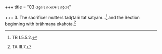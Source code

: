 +++
title = "03 तदृतन् तत्सत्यन् तद्व्रतन्"

+++
3. The sacrificer mutters tadr̥taṁ tat satyam...[^1] and the Section beginning with brāhmaṇa ekahota.[^2]  


[^1]: TB I.5.5.2.  

[^2]: TA III.7.  
